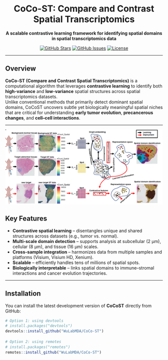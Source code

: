 <div align="center">

# CoCo-ST: Compare and Contrast Spatial Transcriptomics

**A scalable contrastive learning framework for identifying spatial domains in spatial transcriptomics data**

[![GitHub Stars](https://img.shields.io/github/stars/WuLabMDA/CoCo-ST?style=social)](https://github.com/WuLabMDA/CoCo-ST/stargazers)
[![GitHub Issues](https://img.shields.io/github/issues/WuLabMDA/CoCo-ST)](https://github.com/WuLabMDA/CoCo-ST/issues)
[![License](https://img.shields.io/badge/license-MIT-blue.svg)](https://github.com/WuLabMDA/CoCo-ST/blob/master/LICENSE)

</div>

---

## Overview

**CoCo-ST (Compare and Contrast Spatial Transcriptomics)** is a computational algorithm that leverages **contrastive learning** to identify both **high-variance** and **low-variance** spatial structures across spatial transcriptomics datasets.  
Unlike conventional methods that primarily detect dominant spatial domains, CoCoST uncovers subtle yet biologically meaningful spatial niches that are critical for understanding **early tumor evolution**, **precancerous changes**, and **cell–cell interactions**.

---

<p align="center">
  <img src="figures/workflow.png" width="900">
</p>

## Key Features

-  **Contrastive spatial learning** – disentangles unique and shared structures across datasets (e.g., tumor vs. normal).  
-  **Multi-scale domain detection** – supports analysis at subcellular (2 µm), cellular (8 µm), and tissue (16 µm) scales.  
-  **Cross-sample integration** – harmonizes data from multiple samples and platforms (Visium, Visium HD, Xenium).  
-  **Scalable** – efficiently handles tens of millions of spatial spots.  
-  **Biologically interpretable** – links spatial domains to immune–stromal interactions and cancer evolution trajectories.  

---

## Installation

You can install the latest development version of **CoCoST** directly from GitHub:

```r
# Option 1: using devtools
# install.packages("devtools")
devtools::install_github("WuLabMDA/CoCo-ST")

# Option 2: using remotes
# install.packages("remotes")
remotes::install_github("WuLabMDA/CoCo-ST")

```



